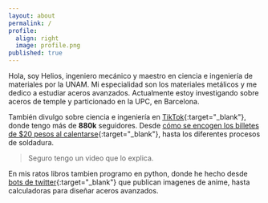 ```yaml
---
layout: about
permalink: /
profile:
  align: right
  image: profile.png
published: true
---
```


Hola, soy Helios, ingeniero mecánico y maestro en ciencia e ingeniería de materiales por la UNAM. Mi especialidad son los materiales metálicos y me dedico a estudiar aceros avanzados. Actualmente estoy investigando sobre aceros de temple y particionado en la UPC, en Barcelona.

También divulgo sobre ciencia e ingeniería en [TikTok](https://www.tiktok.com/@heliouz_){:target="_blank"}, donde tengo más de __880k__ seguidores. Desde [cómo se encogen los billetes de $20 pesos al calentarse](https://www.sdpnoticias.com/estilo-de-vida/por-que-se-encoge-un-billete-de-20-pesos-al-calentarse-cientifico-lo-explica/){:target="_blank"}, hasta los diferentes procesos de soldadura. 

>Seguro tengo un video que lo explica.

En mis ratos libros tambien programo en python, donde he hecho desde [bots de twitter](https://twitter.com/BigakuSan){:target="_blank"} que publican imagenes de anime, hasta calculadoras para diseñar aceros avanzados.
